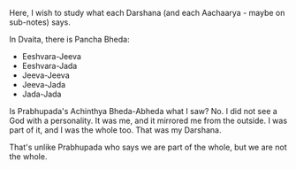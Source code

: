 Here, I wish to study what each Darshana (and each Aachaarya - maybe on sub-notes) says.

In Dvaita, there is Pancha Bheda:
- Eeshvara-Jeeva
- Eeshvara-Jada
- Jeeva-Jeeva
- Jeeva-Jada
- Jada-Jada

Is Prabhupada's Achinthya Bheda-Abheda what I saw? No. I did not see a God with a personality. It was me, and it mirrored me from the outside. I was part of it, and I was the whole too. That was my Darshana.

That's unlike Prabhupada who says we are part of the whole, but we are not the whole. 